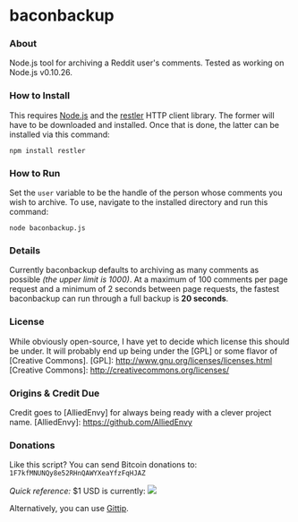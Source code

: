 baconbackup
===========

### About ###
Node.js tool for archiving a Reddit user's comments.
Tested as working on Node.js v0.10.26.

### How to Install ###
This requires [Node.js] and the [restler] HTTP client library.
The former will have to be downloaded and installed.
Once that is done, the latter can be installed via this command:
    
    npm install restler 

[node.js]: http://nodejs.org/
[restler]: https://github.com/danwrong/restler

### How to Run ###
Set the `user` variable to be the handle of the person whose comments you wish to archive.  To use, navigate to the installed directory and run this command:

	node baconbackup.js
    
### Details ###

Currently baconbackup defaults to archiving as many comments as possible *(the upper limit is 1000)*.  At a maximum of 100 comments per page request and a minimum of 2 seconds between page requests, the fastest baconbackup can run through a full backup is **20 seconds**.
    
### License ###
While obviously open-source, I have yet to decide which license this should be under.  It will probably end up being under the [GPL] or some flavor of [Creative Commons].
[GPL]: http://www.gnu.org/licenses/licenses.html
[Creative Commons]: http://creativecommons.org/licenses/

### Origins & Credit Due ###

Credit goes to [AlliedEnvy] for always being ready with a clever project name.
[AlliedEnvy]: https://github.com/AlliedEnvy

### Donations ###
Like this script?  You can send Bitcoin donations to: `1F7kfMNUNQy8e52RHnQAWYXeaYfzFqHJAZ`

*Quick reference:* $1 USD is currently: <img src="http://btcticker.appspot.com/mtgox/1.00usd.png">

Alternatively, you can use [Gittip](https://www.gittip.com/Wingman4l7/).